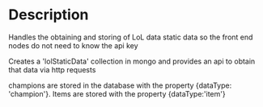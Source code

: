 # Description
Handles the obtaining and storing of LoL data static data so the front end nodes do not need to know the api key

Creates a 'lolStaticData' collection in mongo and provides an api to obtain that data via http requests

champions are stored in the database with the property {dataType: 'champion'}.  Items are stored with the property {dataType:'item'}

